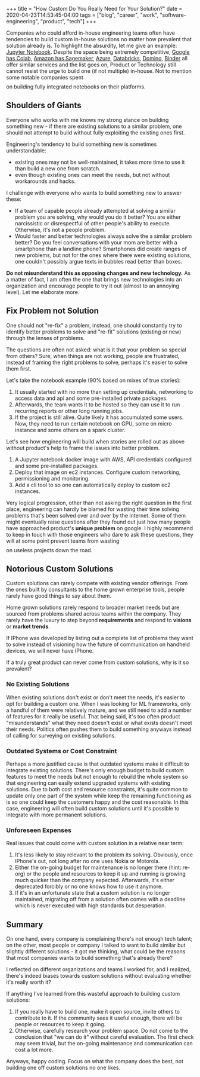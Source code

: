 +++
title = "How Custom Do You Really Need for Your Solution?"
date = 2020-04-23T14:53:45-04:00
tags = ["blog", "career", "work", "software-engineering", "product", "tech"]
+++

Companies who could afford in-house engineering teams often have tendencies to build custom in-house solutions no matter how prevalent that solution already is. To highlight the absurdity, let me give an example: [Jupyter Notebook](https://jupyter.org/). Despite the space being extremely competitive, [Google has Colab](https://colab.research.google.com/notebooks/welcome.ipynb), [Amazon has Sagemaker](https://aws.amazon.com/sagemaker/), [Azure](https://notebooks.azure.com/), [Databricks](https://docs.databricks.com/notebooks/index.html), [Domino](https://www.dominodatalab.com/), [Binder](https://mybinder.org/) all offer similar services and the list goes on, Product or Technology still cannot resist the urge to build one (if not multiple) in-house. Not to mention some notable companies spent $$$$ on building fully integrated notebooks on their platforms.

## Shoulders of Giants

Everyone who works with me knows my strong stance on building something new - if there are existing solutions to a similar problem, one should not attempt to build without fully exploiting the existing ones first.

Engineering's tendency to build something new is sometimes understandable:

- existing ones may not be well-maintained, it takes more time to use it than build a new one from scratch.
- even though existing ones can meet the needs, but not without workarounds and hacks.

I challenge with everyone who wants to build something new to answer these:

- If a team of capable people already attempted at solving a similar problem you are solving, why would you do it better? You are either narcissistic or disrespectful of other people's ability to execute. Otherwise, it's not a people problem.
- Would faster and better technologies always solve the a similar problem better? Do you feel conversations with your mom are better with a smartphone than a landline phone? Smartphones did create ranges of new problems, but not for the ones where there were existing solutions, one couldn't possibly argue texts in bubbles read better than boxes.

**Do not misunderstand this as opposing changes and new technology.** As a matter of fact, I am often the one that brings new technologies into an organization and encourage people to try it out (almost to an annoying level). Let me elaborate more.

## Fix Problem not Solution

One should not "re-fix" a problem, instead, one should constantly try to identify better problems to solve and "re-fit" solutions (existing or new) through the lenses of problems.

The questions are often not asked: what is it that your problem so special from others? Sure, when things are not working, people are frustrated, instead of framing the right problems to solve, perhaps it's easier to solve them first.

Let's take the notebook example (90% based on mixes of true stories):

1. It usually started with no more than setting up credentials, networking to access data and api and some pre-installed private packages.
2. Afterwards, the team wants it to be hosted so they can use it to run recurring reports or other long running jobs.
3. If the project is still alive. Quite likely it has accumulated some users. Now, they need to run certain notebook on GPU, some on micro instance and some others on a spark cluster.

Let's see how engineering will build when stories are rolled out as above without product's help to frame the issues into better problem.

1. A Jupyter notebook docker image with AWS, API credentials configured and some pre-installed packages.
2. Deploy that image on ec2 instances. Configure custom networking, permissioning and monitoring.
3. Add a cli tool to so one can automatically deploy to custom ec2 instances.

Very logical progression, other than not asking the right question in the first place, engineering can hardly be blamed for wasting their time solving problems that's been solved over and over by the internet. Some of them might eventually raise questions after they found out just how many people have approached product's **unique problem** on google. I highly recommend to keep in touch with those engineers who dare to ask these questions, they will at some point prevent teams from wasting $$$$ on useless projects down the road.

## Notorious Custom Solutions

Custom solutions can rarely compete with existing vendor offerings. From the ones built by consultants to the home grown enterprise tools, people rarely have good things to say about them.

Home grown solutions rarely respond to broader market needs but are sourced from problems shared across teams within the company. They rarely have the luxury to step beyond **requirements** and respond to **visions** or **market trends**.

If IPhone was developed by listing out a complete list of problems they want to solve instead of visioning how the future of communication on handheld devices, we will never have IPhone.

If a truly great product can never come from custom solutions, why is it so prevalent?

### No Existing Solutions

When existing solutions don't exist or don't meet the needs, it's easier to opt for building a custom one. When I was looking for ML frameworks, only a handful of them were relatively mature, and we still need to add a number of features for it really be useful. That being said, it's too often product "misunderstands" what they need doesn't exist or what exists doesn't meet their needs. Politics often pushes them to build something anyways instead of calling for surveying on existing solutions.

### Outdated Systems or Cost Constraint

Perhaps a more justified cause is that outdated systems make it difficult to integrate existing solutions. There's only enough budget to build custom features to meet the needs but not enough to rebuild the whole system so that engineering can easily extend upgraded systems with existing solutions. Due to both cost and resource constraints, it's quite common to update only one part of the system while keep the remaining functioning as is so one could keep the customers happy and the cost reasonable. In this case, engineering will often build custom solutions until it's possible to integrate with more permanent solutions.

### Unforeseen Expenses

Real issues that could come with custom solution in a relative near term:

1. It's less likely to stay relevant to the problem its solving. Obviously, once IPhone's out, not long after no one uses Nokia or Motorola.
2. Either the on-going budget for maintenance is no longer there (hint: re-org) or the people and resources to keep it up and running is growing much quicker than the company expected. Afterwards, it's either deprecated forcibly or no one knows how to use it anymore.
3. If it's in an unfortunate state that a custom solution is no longer maintained, migrating off from a solution often comes with a deadline which is never executed with high standards but desperation.

## Summary

On one hand, every company is complaining there's not enough tech talent; on the other, most people or company I talked to want to build similar but slightly different solutions - it got me thinking, what could be the reasons that most companies wants to build something that's already there?

I reflected on different organizations and teams I worked for, and I realized, there's indeed biases towards custom solutions without evaluating whether it's really worth it?

If anything I've learned from this wasteful approach to building custom solutions:

1. If you really have to build one, make it open source, invite others to contribute to it. If the community sees it useful enough, there will be people or resources to keep it going.
2. Otherwise, carefully research your problem space. Do not come to the conclusion that "we can do it" without careful evaluation. The first check may seem trivial, but the on-going maintenance and communication can cost a lot more.

Anyways, happy coding. Focus on what the company does the best, not building one off custom solutions no one likes.
